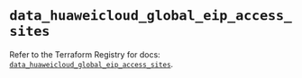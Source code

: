 # `data_huaweicloud_global_eip_access_sites`

Refer to the Terraform Registry for docs: [`data_huaweicloud_global_eip_access_sites`](https://registry.terraform.io/providers/huaweicloud/huaweicloud/1.71.1/docs/data-sources/global_eip_access_sites).
